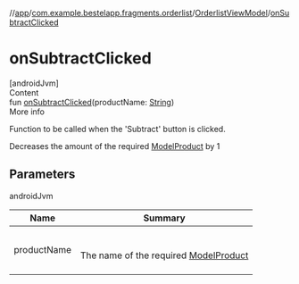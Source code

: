 //[app](../../index.md)/[com.example.bestelapp.fragments.orderlist](../index.md)/[OrderlistViewModel](index.md)/[onSubtractClicked](on-subtract-clicked.md)



# onSubtractClicked  
[androidJvm]  
Content  
fun [onSubtractClicked](on-subtract-clicked.md)(productName: [String](https://kotlinlang.org/api/latest/jvm/stdlib/kotlin/-string/index.html))  
More info  


Function to be called when the 'Subtract' button is clicked.



Decreases the amount of the required [ModelProduct](../../com.example.bestelapp.data.product/-model-product/index.md) by 1



## Parameters  
  
androidJvm  
  
|  Name|  Summary| 
|---|---|
| <a name="com.example.bestelapp.fragments.orderlist/OrderlistViewModel/onSubtractClicked/#kotlin.String/PointingToDeclaration/"></a>productName| <a name="com.example.bestelapp.fragments.orderlist/OrderlistViewModel/onSubtractClicked/#kotlin.String/PointingToDeclaration/"></a><br><br>The name of the required [ModelProduct](../../com.example.bestelapp.data.product/-model-product/index.md)<br><br>
  
  



